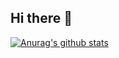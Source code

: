 ## Hi there 👋

[![Anurag's github stats](https://github-readme-stats.vercel.app/api?username=mauroloprete)](https://github.com/anuraghazra/github-readme-stats)
